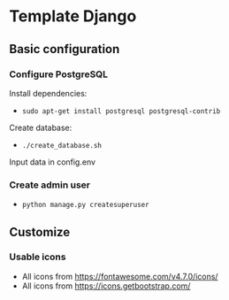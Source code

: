# Template Django

## Basic configuration
### Configure PostgreSQL

Install dependencies:
- `sudo apt-get install postgresql postgresql-contrib`

Create database:
- `./create_database.sh`

Input data in config.env

### Create admin user

- `python manage.py createsuperuser`


## Customize
### Usable icons

- All icons from https://fontawesome.com/v4.7.0/icons/
- All icons from https://icons.getbootstrap.com/